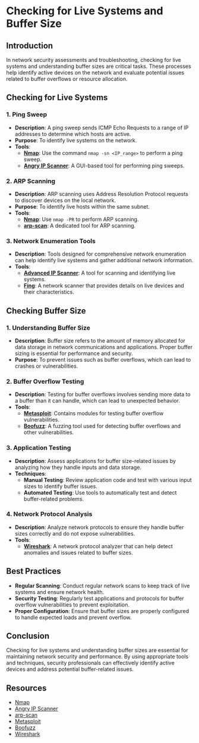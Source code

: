 # Checking for Live Systems and Buffer Size

## Introduction

In network security assessments and troubleshooting, checking for live systems and understanding buffer sizes are critical tasks. These processes help identify active devices on the network and evaluate potential issues related to buffer overflows or resource allocation.

## Checking for Live Systems

### 1. **Ping Sweep**

- **Description**: A ping sweep sends ICMP Echo Requests to a range of IP addresses to determine which hosts are active.
- **Purpose**: To identify live systems on the network.
- **Tools**: 
  - **[Nmap](https://nmap.org/)**: Use the command `nmap -sn <IP_range>` to perform a ping sweep.
  - **[Angry IP Scanner](https://angryip.org/)**: A GUI-based tool for performing ping sweeps.

### 2. **ARP Scanning**

- **Description**: ARP scanning uses Address Resolution Protocol requests to discover devices on the local network.
- **Purpose**: To identify live hosts within the same subnet.
- **Tools**:
  - **[Nmap](https://nmap.org/)**: Use `nmap -PR` to perform ARP scanning.
  - **[arp-scan](https://github.com/royhills/arp-scan)**: A dedicated tool for ARP scanning.

### 3. **Network Enumeration Tools**

- **Description**: Tools designed for comprehensive network enumeration can help identify live systems and gather additional network information.
- **Tools**:
  - **[Advanced IP Scanner](https://www.advanced-ip-scanner.com/)**: A tool for scanning and identifying live systems.
  - **[Fing](https://www.fing.com/)**: A network scanner that provides details on live devices and their characteristics.

## Checking Buffer Size

### 1. **Understanding Buffer Size**

- **Description**: Buffer size refers to the amount of memory allocated for data storage in network communications and applications. Proper buffer sizing is essential for performance and security.
- **Purpose**: To prevent issues such as buffer overflows, which can lead to crashes or vulnerabilities.

### 2. **Buffer Overflow Testing**

- **Description**: Testing for buffer overflows involves sending more data to a buffer than it can handle, which can lead to unexpected behavior.
- **Tools**:
  - **[Metasploit](https://www.metasploit.com/)**: Contains modules for testing buffer overflow vulnerabilities.
  - **[Boofuzz](https://boofuzz.readthedocs.io/)**: A fuzzing tool used for detecting buffer overflows and other vulnerabilities.

### 3. **Application Testing**

- **Description**: Assess applications for buffer size-related issues by analyzing how they handle inputs and data storage.
- **Techniques**:
  - **Manual Testing**: Review application code and test with various input sizes to identify buffer issues.
  - **Automated Testing**: Use tools to automatically test and detect buffer-related problems.

### 4. **Network Protocol Analysis**

- **Description**: Analyze network protocols to ensure they handle buffer sizes correctly and do not expose vulnerabilities.
- **Tools**:
  - **[Wireshark](https://www.wireshark.org/)**: A network protocol analyzer that can help detect anomalies and issues related to buffer sizes.

## Best Practices

- **Regular Scanning**: Conduct regular network scans to keep track of live systems and ensure network health.
- **Security Testing**: Regularly test applications and protocols for buffer overflow vulnerabilities to prevent exploitation.
- **Proper Configuration**: Ensure that buffer sizes are properly configured to handle expected loads and prevent overflow.

## Conclusion

Checking for live systems and understanding buffer sizes are essential for maintaining network security and performance. By using appropriate tools and techniques, security professionals can effectively identify active devices and address potential buffer-related issues.

## Resources

- [Nmap](https://nmap.org/)
- [Angry IP Scanner](https://angryip.org/)
- [arp-scan](https://github.com/royhills/arp-scan)
- [Metasploit](https://www.metasploit.com/)
- [Boofuzz](https://boofuzz.readthedocs.io/)
- [Wireshark](https://www.wireshark.org/)

